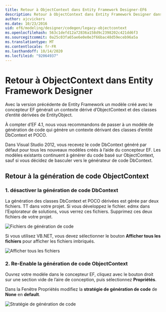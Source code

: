 ```yaml
---
title: Retour à ObjectContext dans Entity Framework Designer-EF6
description: Retour à ObjectContext dans Entity Framework Designer dans Entity Framework 6
author: ajcvickers
ms.date: 10/23/2016
uid: ef6/modeling/designer/codegen/legacy-objectcontext
ms.openlocfilehash: 563c1defd12a72836a158d9c2398202c421dd6f3
ms.sourcegitcommit: 0a25c03fa65ae6e0e0e3f66bac48d59eceb96a5a
ms.translationtype: MT
ms.contentlocale: fr-FR
ms.lasthandoff: 10/14/2020
ms.locfileid: "92064937"
---
```

# <a name="reverting-to-objectcontext-in-entity-framework-designer"></a>Retour à ObjectContext dans Entity Framework Designer
Avec la version précédente de Entity Framework un modèle créé avec le concepteur EF générait un contexte dérivé d’ObjectContext et des classes d’entité dérivées de EntityObject.

À compter d’EF 4.1, nous vous recommandons de passer à un modèle de génération de code qui génère un contexte dérivant des classes d’entité DbContext et POCO.

Dans Visual Studio 2012, vous recevez le code DbContext généré par défaut pour tous les nouveaux modèles créés à l’aide du concepteur EF. Les modèles existants continuent à générer du code basé sur ObjectContext, sauf si vous décidez de basculer vers le générateur de code DbContext.

## <a name="reverting-back-to-objectcontext-code-generation"></a>Retour à la génération de code ObjectContext

### <a name="1-disable-dbcontext-code-generation"></a>1. désactiver la génération de code DbContext

La génération des classes DbContext et POCO dérivées est gérée par deux fichiers. TT dans votre projet. Si vous développez le fichier. edmx dans l’Explorateur de solutions, vous verrez ces fichiers. Supprimez ces deux fichiers de votre projet.

![Fichiers de génération de code](~/ef6/media/codegenfiles.png)

Si vous utilisez VB.NET, vous devez sélectionner le bouton **Afficher tous les fichiers** pour afficher les fichiers imbriqués.

![Afficher tous les fichiers](~/ef6/media/showallfiles.png)

### <a name="2-re-enable-objectcontext-code-generation"></a>2. Re-Enable la génération de code ObjectContext

Ouvrez votre modèle dans le concepteur EF, cliquez avec le bouton droit sur une section vide de l’aire de conception, puis sélectionnez **Propriétés**.

Dans la Fenêtre Propriétés modifiez la **stratégie de génération de code** de **None** en **default**.

![Stratégie de génération de code](~/ef6/media/codegenstrategy.png)
